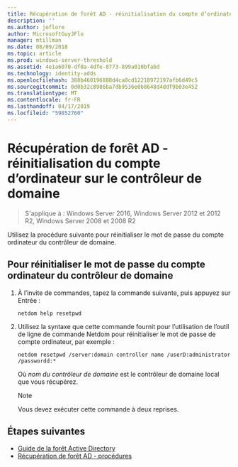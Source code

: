 ```yaml
---
title: Récupération de forêt AD - réinitialisation du compte d’ordinateur sur le contrôleur de domaine
description: ''
ms.author: joflore
author: MicrosoftGuyJFlo
manager: mtillman
ms.date: 08/09/2018
ms.topic: article
ms.prod: windows-server-threshold
ms.assetid: 4e1a6070-df0a-4dfe-8773-899a010bfabd
ms.technology: identity-adds
ms.openlocfilehash: 388b460196888d4ca0cd12218972197afb6d49c5
ms.sourcegitcommit: 0d0b32c8986ba7db9536e0b8648d4ddf9b03e452
ms.translationtype: MT
ms.contentlocale: fr-FR
ms.lasthandoff: 04/17/2019
ms.locfileid: "59852760"
---
```

# <a name="ad-forest-recovery---resetting-the-computer-account-on-the-dc"></a>Récupération de forêt AD - réinitialisation du compte d’ordinateur sur le contrôleur de domaine

>S'applique à : Windows Server 2016, Windows Server 2012 et 2012 R2, Windows Server 2008 et 2008 R2

 Utilisez la procédure suivante pour réinitialiser le mot de passe du compte ordinateur du contrôleur de domaine. 
  
## <a name="to-reset-the-computer-account-password-of-the-domain-controller"></a>Pour réinitialiser le mot de passe du compte ordinateur du contrôleur de domaine  

1. À l’invite de commandes, tapez la commande suivante, puis appuyez sur Entrée :  

   ```
   netdom help resetpwd  
   ```
  
2. Utilisez la syntaxe que cette commande fournit pour l’utilisation de l’outil de ligne de commande Netdom pour réinitialiser le mot de passe de compte ordinateur, par exemple :  

   ```
   netdom resetpwd /server:domain controller name /userD:administrator /passwordd:*  
   ```  
  
    Où *nom du contrôleur de domaine* est le contrôleur de domaine local que vous récupérez. 
  
   > [!NOTE]
   > Vous devez exécuter cette commande à deux reprises.
  
## <a name="next-steps"></a>Étapes suivantes

- [Guide de la forêt Active Directory](AD-Forest-Recovery-Guide.md)
- [Récupération de forêt AD - procédures](AD-Forest-Recovery-Procedures.md)
